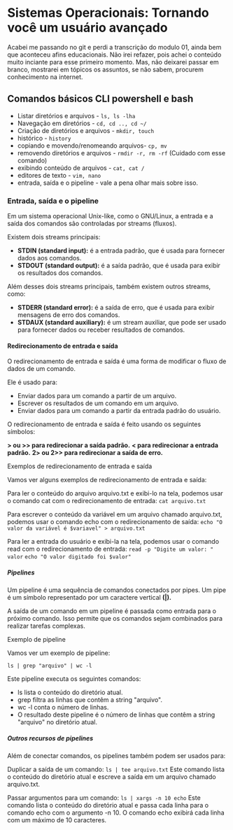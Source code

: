 # Sistemas Operacionais: Tornando você um usuário avançado

Acabei me passando no git e perdi a transcrição do modulo 01, ainda bem que aconteceu afins educacionais. Não irei refazer, pois achei o conteúdo muito inciante para esse primeiro momento. Mas, não deixarei passar em branco, mostrarei em tópicos os assuntos, se não sabem, procurem conhecimento na internet.

## Comandos básicos CLI powershell e bash

- Listar diretórios e arquivos - `ls, ls -lha`
- Navegação em diretórios - `cd, cd .., cd ~/`
- Criação de diretórios e arquivos - `mkdir, touch`
- histórico - `history`
- copiando e movendo/renomeando arquivos- `cp, mv`
- removendo diretórios e arquivos - `rmdir -r, rm -rf` (Cuidado com esse comando)
- exibindo conteúdo de arquivos - `cat, cat /`
- editores de texto - `vim, nano`
- entrada, saída e o pipeline - vale a pena olhar mais sobre isso.

### Entrada, saída e o pipeline

Em um sistema operacional Unix-like, como o GNU/Linux, a entrada e a saída dos comandos são controladas por streams (fluxos).

Existem dois streams principais:

- **STDIN (standard input):** é a entrada padrão, que é usada para fornecer dados aos comandos.
- **STDOUT (standard output):** é a saída padrão, que é usada para exibir os resultados dos comandos.

Além desses dois streams principais, também existem outros streams, como:

- **STDERR (standard error):** é a saída de erro, que é usada para exibir mensagens de erro dos comandos.
- **STDAUX (standard auxiliary):** é um stream auxiliar, que pode ser usado para fornecer dados ou receber resultados de comandos.

#### Redirecionamento de entrada e saída

O redirecionamento de entrada e saída é uma forma de modificar o fluxo de dados de um comando.

Ele é usado para:

- Enviar dados para um comando a partir de um arquivo.
- Escrever os resultados de um comando em um arquivo.
- Enviar dados para um comando a partir da entrada padrão do usuário.

O redirecionamento de entrada e saída é feito usando os seguintes símbolos:

**> ou >> para redirecionar a saída padrão.**
**< para redirecionar a entrada padrão.**
**2> ou 2>> para redirecionar a saída de erro.**

Exemplos de redirecionamento de entrada e saída

Vamos ver alguns exemplos de redirecionamento de entrada e saída:

Para ler o conteúdo do arquivo arquivo.txt e exibi-lo na tela, podemos usar o comando cat com o redirecionamento de entrada:
`cat arquivo.txt`

Para escrever o conteúdo da variável em um arquivo chamado arquivo.txt, podemos usar o comando echo com o redirecionamento de saída:
`echo "O valor da variável é $variavel" > arquivo.txt`

Para ler a entrada do usuário e exibi-la na tela, podemos usar o comando read com o redirecionamento de entrada:
`read -p "Digite um valor: " valor`
`echo "O valor digitado foi $valor"`

##### Pipelines

Um pipeline é uma sequência de comandos conectados por pipes. Um pipe é um símbolo representado por um caractere vertical **(|).**

A saída de um comando em um pipeline é passada como entrada para o próximo comando. Isso permite que os comandos sejam combinados para realizar tarefas complexas.

Exemplo de pipeline

Vamos ver um exemplo de pipeline:

`ls | grep "arquivo" | wc -l`

Este pipeline executa os seguintes comandos:

- ls lista o conteúdo do diretório atual.
- grep filtra as linhas que contêm a string "arquivo".
- wc -l conta o número de linhas.
- O resultado deste pipeline é o número de linhas que contêm a string "arquivo" no diretório atual.

##### Outros recursos de pipelines

Além de conectar comandos, os pipelines também podem ser usados para:

Duplicar a saída de um comando:
`ls | tee arquivo.txt`
Este comando lista o conteúdo do diretório atual e escreve a saída em um arquivo chamado arquivo.txt.

Passar argumentos para um comando:
`ls | xargs -n 10 echo`
Este comando lista o conteúdo do diretório atual e passa cada linha para o comando echo com o argumento -n 10. O comando echo exibirá cada linha com um máximo de 10 caracteres.
